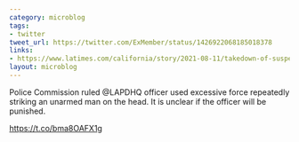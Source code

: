 ```yaml
---
category: microblog
tags:
- twitter
tweet_url: https://twitter.com/ExMember/status/1426922068185018378
links:
- https://www.latimes.com/california/story/2021-08-11/takedown-of-suspect-in-attack-on-lapd-officer-was-excessive-commission-rules
layout: microblog
---
```

Police Commission ruled @LAPDHQ officer used excessive force repeatedly striking an unarmed man on the head. It is unclear if the officer will be punished.

https://t.co/bma8OAFX1g
